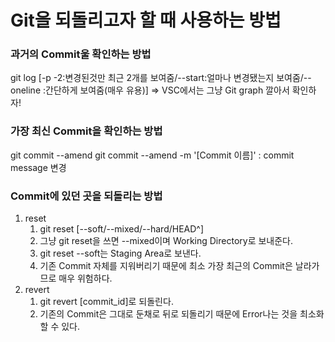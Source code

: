 # Git을 되돌리고자 할 때 사용하는 방법

### 과거의 Commit울 확인하는 방법
git log [-p -2:변경된것만 최근 2개를 보여줌/--start:얼마나 변경됐는지 보여줌/--oneline :간단하게 보여줌(매우 유용)]
=> VSC에서는 그냥 Git graph 깔아서 확인하자!
### 가장 최신 Commit을 확인하는 방법
git commit --amend 
git commit --amend -m '[Commit 이름]' : commit message 변경

### Commit에 있던 곳을 되돌리는 방법
1. reset
   1. git reset [--soft/--mixed/--hard/HEAD^]
   2. 그냥 git reset을 쓰면 --mixed이며 Working Directory로 보내준다.
   3. git reset --soft는 Staging Area로 보낸다.
   4. 기존 Commit 자체를 지워버리기 때문에 최소 가장 최근의 Commit은 날라가므로 매우 위험하다.
2. revert
   1. git revert [commit_id]로 되돌린다.
   2. 기존의 Commit은 그대로 둔채로 뒤로 되돌리기 때문에 Error나는 것을 최소화할 수 있다.
